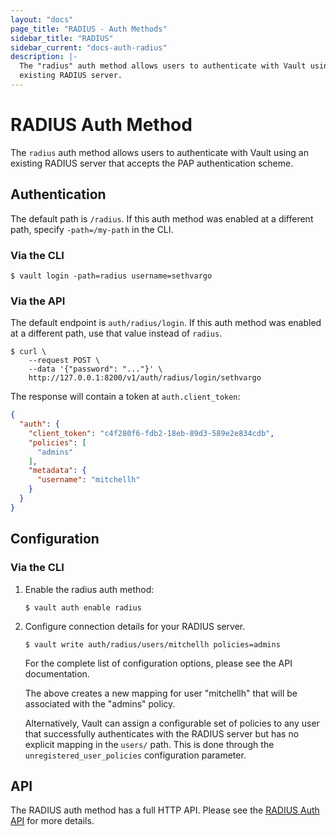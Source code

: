 ```yaml
---
layout: "docs"
page_title: "RADIUS - Auth Methods"
sidebar_title: "RADIUS"
sidebar_current: "docs-auth-radius"
description: |-
  The "radius" auth method allows users to authenticate with Vault using an
  existing RADIUS server.
---
```


# RADIUS Auth Method

The `radius` auth method allows users to authenticate with Vault using an
existing RADIUS server that accepts the PAP authentication scheme.

## Authentication

The default path is `/radius`. If this auth method was enabled at a different
path, specify `-path=/my-path` in the CLI.

### Via the CLI

```text
$ vault login -path=radius username=sethvargo
```

### Via the API

The default endpoint is `auth/radius/login`. If this auth method was enabled
at a different path, use that value instead of `radius`.

```shell
$ curl \
    --request POST \
    --data '{"password": "..."}' \
    http://127.0.0.1:8200/v1/auth/radius/login/sethvargo
```

The response will contain a token at `auth.client_token`:

```json
{
  "auth": {
    "client_token": "c4f280f6-fdb2-18eb-89d3-589e2e834cdb",
    "policies": [
      "admins"
    ],
    "metadata": {
      "username": "mitchellh"
    }
  }
}
```

## Configuration

### Via the CLI

1. Enable the radius auth method:

    ```text
    $ vault auth enable radius
    ```

1. Configure connection details for your RADIUS server.

    ```text
    $ vault write auth/radius/users/mitchellh policies=admins
    ```

    For the complete list of configuration options, please see the API
    documentation.

    The above creates a new mapping for user "mitchellh" that will be associated
    with the "admins" policy.

    Alternatively, Vault can assign a configurable set of policies to any user
    that successfully authenticates with the RADIUS server but has no explicit
    mapping in the `users/` path. This is done through the
    `unregistered_user_policies` configuration parameter.

## API

The RADIUS auth method has a full HTTP API. Please see the
[RADIUS Auth API](/api/auth/radius/index.html) for more
details.
